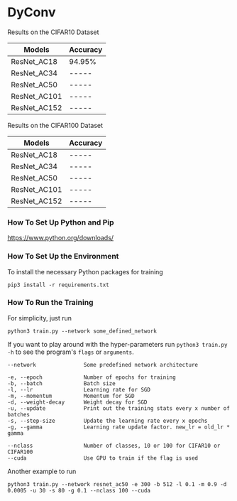 # DyConv

Results on the CIFAR10 Dataset

| Models        | Accuracy      |
| ------------- |---------------|
| ResNet_AC18   | 94.95%        |
| ResNet_AC34   | -----         |
| ResNet_AC50   | -----         |
| ResNet_AC101  | -----         |
| ResNet_AC152  | -----         |

Results on the CIFAR100 Dataset

| Models        | Accuracy      |
| ------------- |---------------|
| ResNet_AC18   | -----         |
| ResNet_AC34   | -----         |
| ResNet_AC50   | -----         |
| ResNet_AC101  | -----         |
| ResNet_AC152  | -----         |

### How To Set Up Python and Pip

https://www.python.org/downloads/

### How To Set Up the Environment

To install the necessary Python packages for training

    pip3 install -r requirements.txt

### How To Run the Training

For simplicity, just run

    python3 train.py --network some_defined_network

If you want to play around with the hyper-parameters run ``python3 train.py -h`` to see the program's ``flags`` or ``arguments``.

    --network               Some predefined network architecture
    
    -e, --epoch             Number of epochs for training
    -b, --batch             Batch size
    -l, --lr                Learning rate for SGD
    -m, --momentum          Momentum for SGD
    -d, --weight-decay      Weight decay for SGD
    -u, --update            Print out the training stats every x number of batches
    -s, --step-size         Update the learning rate every x epochs
    -g, --gamma             Learning rate update factor. new_lr = old_lr * gamma
    
    --nclass                Number of classes, 10 or 100 for CIFAR10 or CIFAR100
    --cuda                  Use GPU to train if the flag is used

Another example to run

    python3 train.py --network resnet_ac50 -e 300 -b 512 -l 0.1 -m 0.9 -d 0.0005 -u 30 -s 80 -g 0.1 --nclass 100 --cuda
